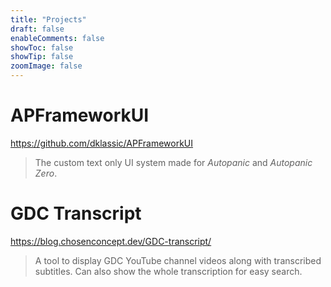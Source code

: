 ```yaml
---
title: "Projects"
draft: false
enableComments: false
showToc: false
showTip: false
zoomImage: false
---
```


# APFrameworkUI

https://github.com/dklassic/APFrameworkUI

> The custom text only UI system made for *Autopanic* and *Autopanic Zero*.


# GDC Transcript

https://blog.chosenconcept.dev/GDC-transcript/

> A tool to display GDC YouTube channel videos along with transcribed subtitles. Can also show the whole transcription for easy search.